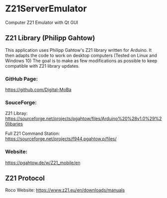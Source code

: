 # Z21ServerEmulator
Computer Z21 Emulator with Qt GUI

## Z21 Library (Philipp Gahtow)
This application uses Philipp Gahtow's Z21 library written for Arduino.
It then adapts the code to work on desktop computers (Tested on Linux and Windows 10)
The goal is to make as few modifications as possible to keep compatible with Z21 library updates.

### GitHub Page:
https://github.com/Digital-MoBa

### SouceForge:
Z21 Libray: https://sourceforge.net/projects/pgahtow/files/Arduino%20%28v1.0%29%20libaries

Full Z21 Command Station: https://sourceforge.net/projects/f944.pgahtow.p/files/

### Website:
https://pgahtow.de/w/Z21_mobile/en

## Z21 Protocol

Roco Website: https://www.z21.eu/en/downloads/manuals
